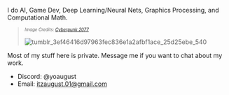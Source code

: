 I do AI, Game Dev, Deep Learning/Neural Nets, Graphics Processing, and Computational Math.
 > <sub><sup> _Image Credits: [Cyberpunk 2077](https://bergwerkderbilder.tumblr.com/post/660336345325191168/night-city-gifs)_ </sup></sub>
 > 
 >![tumblr_3ef46416d97963fec836e1a2afbf1ace_25d25ebe_540](https://github.com/user-attachments/assets/5b4b44f6-0913-4779-bf2f-fb637d090749)

Most of my stuff here is private. Message me if you want to chat about my work. 
- Discord: @yoaugust
- Email: itzaugust.01@gmail.com
